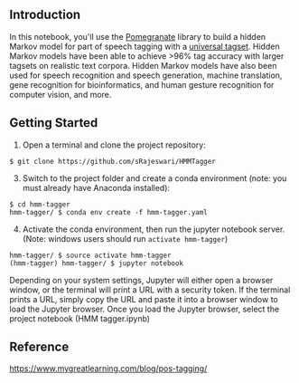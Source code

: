 ## Introduction

In this notebook, you'll use the [Pomegranate](https://github.com/jmschrei/pomegranate) library to build a hidden Markov model for part of speech tagging with a [universal tagset](http://www.petrovi.de/data/universal.pdf). Hidden Markov models have been able to achieve >96% tag accuracy with larger tagsets on realistic text corpora. Hidden Markov models have also been used for speech recognition and speech generation, machine translation, gene recognition for bioinformatics, and human gesture recognition for computer vision, and more.


## Getting Started

1. Open a terminal and clone the project repository:
```
$ git clone https://github.com/sRajeswari/HMMTagger
```

3. Switch to the project folder and create a conda environment (note: you must already have Anaconda installed):
```
$ cd hmm-tagger
hmm-tagger/ $ conda env create -f hmm-tagger.yaml
```

4. Activate the conda environment, then run the jupyter notebook server. (Note: windows users should run `activate hmm-tagger`)
```
hmm-tagger/ $ source activate hmm-tagger
(hmm-tagger) hmm-tagger/ $ jupyter notebook
```

Depending on your system settings, Jupyter will either open a browser window, or the terminal will print a URL with a security token. If the terminal prints a URL, simply copy the URL and paste it into a browser window to load the Jupyter browser. Once you load the Jupyter browser, select the project notebook (HMM tagger.ipynb)

## Reference
https://www.mygreatlearning.com/blog/pos-tagging/
